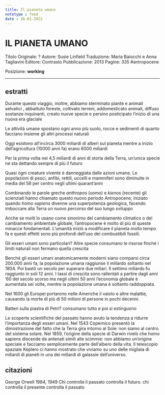 ```yaml
---
title: Il pianeta umano
notetype : feed
date : 26-01-2022
---
```


# IL PIANETA UMANO
Titolo Originale: ?
Autore: Susie Linfield
Traduzione: Maria Baiocchi e Anna Tagliavini
Editore: Contrasto
Pubblicazione: 2013
Pagine: 335
#antropocene

Posizione: **working**
- - - 


## estratti
Durante questo viaggio, inoltre, abbiamo sterminato piante e animali selvatici , abbattuto foreste, coltivato terreni, addomesticato animali, diffuso sostanze inquinanti, creato nuove specie e persino posticipato l’inizio di una nuova era glaciale

Le attività umane spostano ogni anno più suolo, rocce e sedimenti di quanto facciano insieme gli altri processi naturali 

Oggi esistono all’incirca 3000 miliardi di alberi sul pianeta mentre a inizio dell’agricoltura (10000 anni fa) erano 6000 miliardi

Per la prima volta nei 4,5 miliardi di anni di storia della Terra, un’unica specie ne sta dettando sempre di più il futuro

Quasi ogni creature vivente è danneggiata dalle azioni umane. Le popolazioni di pesci, anfibi, rettili, uccelli e mammiferi sono diminuite in media del 58 per centro negli ultimi quarant’anni

Combinando le parole greche _anthropos_ (uomo) e _kienos_ (recente) gli scienziati hanno chiamato questo nuovo periodo Antropocene, iniziato quando _homo sapiens_ divenne una superpotenza geologica, facendo imboccare alla Terra un nuovo percorso del suo lungo sviluppo

Anche se molti lo usano come sinonimo del cambiamento climatico o del cambiamento ambientale globale, l’antropocene è molto di più di queste minacce fondamentali. L’umanità iniziò a modificare il pianeta molto tempo fa e questi effetti sono più profondi dell’uso dei combustibili fossili. 

Gli esseri umani sono particolari? Altre specie consumano le risorse finché i limiti naturali non fermano quella crescita

Benché gli esseri umani anatomicamente moderni siano comparsi circa 200.000 anni fa, la popolazione umana raggiunse il miliardo soltanto nel 1804. Poi bastò un secolo per superare due miliari. Il settimo miliardo fu raggiunto in soli 12 anni.
I tassi di crescita sono rallentati a partire dagli anni ’60 del secolo scorso ma negli ultimi 50 anni l’economia globale è aumentata sei volte, mentre la popolazione umana è soltanto raddoppiata.

Nel 1600 gli Europei portarono nelle Americhe il vaiolo e altre malattie, causando la morte di più di 50 milioni di persone in pochi decenni.

Batteri sulla piastra di Petri? consumano tutto e poi si estinguono

Le scoperte scientifiche del passato hanno avuto la tendenza a ridurre l’importanza degli esseri umani. Nel 1543 Copernico presentò la dimostrazione del fatto che la Terra gira intorno al Sole: non siamo al centro del sistema solare. Nel 1859, l’origine della specie di Darwin rivelò che homo sapiens discende da antenati simili alle scimmie: non abbiamo un’origine speciale e facciamo semplicemente parte dell’albero della vita.
Il telescopio spaziale Keplero ci hanno mostrato che viviamo su uno delle migliaia di miliardi di pianeti in una dei miliardi di galassie dell’universo.

## citazioni
George Orwell 1984, 1949
Chi controlla il passato controlla il futuro. chi controlla il presente controlla il passato


